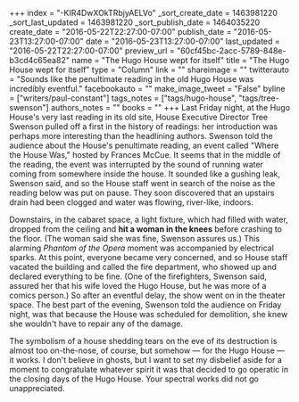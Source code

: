 +++
index = "-KIR4DwXOkTRbjyAELVo"
_sort_create_date = 1463981220
_sort_last_updated = 1463981220
_sort_publish_date = 1464035220
create_date = "2016-05-22T22:27:00-07:00"
publish_date = "2016-05-23T13:27:00-07:00"
date = "2016-05-23T13:27:00-07:00"
last_updated = "2016-05-22T22:27:00-07:00"
preview_url = "60cf45bc-2acc-5789-848e-b3cd4c65ea82"
name = "The Hugo House wept for itself"
title = "The Hugo House wept for itself"
type = "Column"
link = ""
shareimage = ""
twitterauto = "Sounds like the penultimate reading in the old Hugo House was incredibly eventful."
facebookauto = ""
make_image_tweet = "False"
byline = ["writers/paul-constant"]
tags_notes = ["tags/hugo-house", "tags/tree-swenson"]
authors_notes = ""
books = ""
+++
Last Friday night, at the Hugo House's very last reading in its old site, House Executive Director Tree Swenson pulled off a first in the history of readings: her introduction was perhaps more interesting than the headlining authors. Swenson told the audience about the House's penultimate reading, an event called "Where the House Was," hosted by Frances McCue. It seems that in the middle of the reading, the event was interrupted by the sound of running water coming from somewhere inside the house. It sounded like a gushing leak, Swenson said, and so the House staff went in search of the noise as the reading below was put on pause. They soon discovered that an upstairs drain had been clogged and water was flowing, river-like, indoors.

Downstairs, in the cabaret space, a light fixture, which had filled with water, dropped from the ceiling and **hit a woman in the knees** before crashing to the floor. (The woman said she was fine, Swenson assures us.) This alarming *Phantom of the Opera* moment was accompanied by electrical sparks. At this point, everyone became very concerned, and so House staff vacated the building and called the fire department, who showed up and declared everything to be fine. (One of the firefighters, Swenson said, assured her that his wife loved the Hugo House, but he was more of a comics person.) So after an eventful delay, the show went on in the theater space. The best part of the evening, Swenson told the audience on Friday night, was that because the House was scheduled for demolition, she knew she wouldn't have to repair any of the damage.

The symbolism of a house shedding tears on the eve of its destruction is almost too on-the-nose, of course, but somehow — for the Hugo House — it works. I don't believe in ghosts, but I want to set my disbelief aside for a moment to congratulate whatever spirit it was that decided to go operatic in the closing days of the Hugo House. Your spectral works did not go unappreciated.